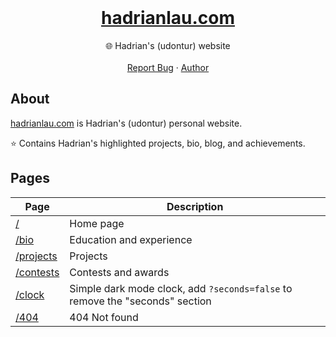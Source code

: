 <br />
<div align="center">
  <a href="https://hadrianlau.com">
    <h1 align="center">hadrianlau.com</h3>
  </a>
  <p align="center">
    🌐 Hadrian's (udontur) website
    <br />
    <br />
    <a href="https://github.com/udontur/hadrianlau-com/issues/new">Report Bug</a>
    ·
    <a href="https://github.com/udontur">Author</a>
  </p>
</div>

## About
[hadrianlau.com](https://hadrianlau.com) is Hadrian's (udontur) personal website.

⭐ Contains Hadrian's highlighted projects, bio, blog, and achievements.

## Pages
|Page|Description|
|-----|-----|
|[/](https://hadrianlau.com)|Home page|
|[/bio](https://hadrianlau.com/bio)|Education and experience|
|[/projects](https://hadrianlau.com/)|Projects|
|[/contests](https://hadrianlau.com/)|Contests and awards|
|[/clock](https://hadrianlau.com/)|Simple dark mode clock, add ```?seconds=false``` to remove the "seconds" section|
|[/404](https://hadrianlau.com/thank-you-for-using-hadrianlau-com)|404 Not found|
